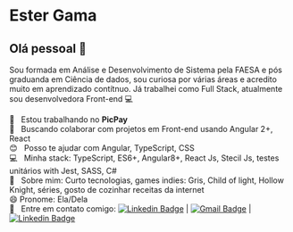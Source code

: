 # Ester Gama

## Olá pessoal 👋
Sou formada em Análise e Desenvolvimento de Sistema pela FAESA e pós graduanda em Ciência de dados, sou curiosa por várias áreas e acredito muito em aprendizado contítnuo. 
Já trabalhei como Full Stack, atualmente sou desenvolvedora Front-end :computer:

 :rocket:  &nbsp; Estou trabalhando no **PicPay**
 <br/> :green_heart: &nbsp; Buscando colaborar com projetos em Front-end usando Angular 2+, React
 <br/> :blush: &nbsp; Posso te ajudar com Angular, TypeScript, CSS
 <br/> :computer: &nbsp; Minha stack: TypeScript, ES6+, Angular8+, React Js, Stecil Js, testes unitários with Jest, SASS, C#
 <br/> 💬  &nbsp; Sobre mim: Curto tecnologias, games indies: Gris, Child of light, Hollow Knight, séries, gosto de cozinhar receitas da internet
 <br/> 😄 Pronome: Ela/Dela
 <br/> :email: &nbsp; Entre em contato comigo: [![Linkedin Badge](https://img.shields.io/badge/-Esterfania-blue?style=flat-square&logo=Linkedin&logoColor=white&link=https://www.linkedin.com/in/esterfania-gama/)](https://www.linkedin.com/in/esterfania-gama/) 
| 
[![Gmail Badge](https://img.shields.io/badge/-esterfaniagama@gmail.com-c14438?style=flat-square&logo=Gmail&logoColor=white&link=mailto:esterfaniagama@gmail.com)](mailto:esterfaniagam@gmail.com)
|
[![Linkedin Badge](https://img.shields.io/badge/-Links-purple?style=flat-square&logoColor=white&link=https://www.linkedin.com/in/esterfania-gama/)](https://www.linkedin.com/in/esterfania-gama/) 
